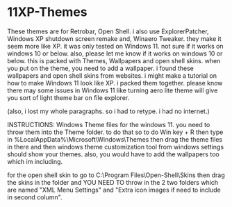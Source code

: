 # 11XP-Themes
These themes are for Retrobar, Open Shell. i also use ExplorerPatcher, Windows XP shutdown screen remake and, Winaero Tweaker. they make it seem more like XP. it was only tested on Windows 11. not sure if it works on windows 10 or below.
also, please let me know if it works on windows 10 or below. this is packed with Themes, Wallpapers and open shell skins. when you put on the theme, you need to add a wallpaper.
i found these wallpapers and open shell skins from websites. i might make a tutorial on how to make Windows 11 look like XP.
i packed them together. please know there may some issues in Windows 11 like turning aero lite theme will give you sort of light theme bar on file explorer.

(also, i lost my whole paragraphs. so i had to retype. i had no internet.)

INSTRUCTIONS:
Windows Theme files for the windows 11. you need to throw them into the Theme folder. to do that so to do Win key + R then type in %LocalAppData%\Microsoft\Windows\Themes
then drag the theme files in there and then windows theme customization tool from windows settings should show your themes. also, you would have to add the wallpapers too which im including.

for the open shell skin to go to C:\Program Files\Open-Shell\Skins then drag the skins in the folder and YOU NEED TO throw in the 2 two folders which are named "XML Menu Settings" and "Extra icon  images if need to include in second column".
